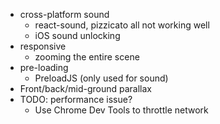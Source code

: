 - cross-platform sound
  - react-sound, pizzicato all not working well
  - iOS sound unlocking
- responsive
  - zooming the entire scene
- pre-loading
  - PreloadJS (only used for sound)
- Front/back/mid-ground parallax
- TODO: performance issue?
  - Use Chrome Dev Tools to throttle network